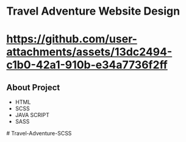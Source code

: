 <h1>Travel Adventure Website Design<h1>

https://github.com/user-attachments/assets/13dc2494-c1b0-42a1-910b-e34a7736f2ff

<h2>About Project</h2>

<ul>
<li>HTML</li>
<li>SCSS</li>
<li>JAVA SCRIPT</li>
<li>SASS</li>
</ul>

#   T r a v e l - A d v e n t u r e - S C S S 
 
 
